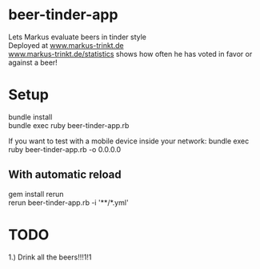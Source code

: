 # beer-tinder-app
Lets Markus evaluate beers in tinder style <br/>
Deployed at www.markus-trinkt.de <br/>
www.markus-trinkt.de/statistics shows how often he has voted in favor or against a beer!

# Setup
bundle install <br/>
bundle exec ruby beer-tinder-app.rb

If you want to test with a mobile device inside your network:
bundle exec ruby beer-tinder-app.rb -o 0.0.0.0

## With automatic reload
gem install rerun <br/>
rerun beer-tinder-app.rb -i '**/*.yml'

# TODO
1.) Drink all the beers!!!1!1
